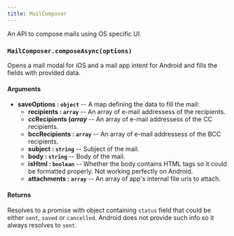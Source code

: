 ```yaml
---
title: MailComposer
---
```


An API to compose mails using OS specific UI.

### `MailComposer.composeAsync(options)`

Opens a mail modal for iOS and a mail app intent for Android and fills the fields with provided data. 

#### Arguments

-  **saveOptions : `object`** -- A map defining the data to fill the mail:
    -   **recipients : `array`** -- An array of e-mail addressess of the recipients.
    -   **ccRecipients (_array_** -- An array of e-mail addressess of the CC recipients.
    -   **bccRecipients : `array`** -- An array of e-mail addressess of the BCC recipients.
    -   **subject : `string`** -- Subject of the mail.
    -   **body : `string`** -- Body of the mail.
    -   **isHtml : `boolean`** -- Whether the body contains HTML tags so it could be formatted properly. Not working perfectly on Android.
    -   **attachments : `array`** -- An array of app's internal file uris to attach.

#### Returns

Resolves to a promise with object containing `status` field that could be either `sent`, `saved` or `cancelled`. Android does not provide such info so it always resolves to `sent`.
